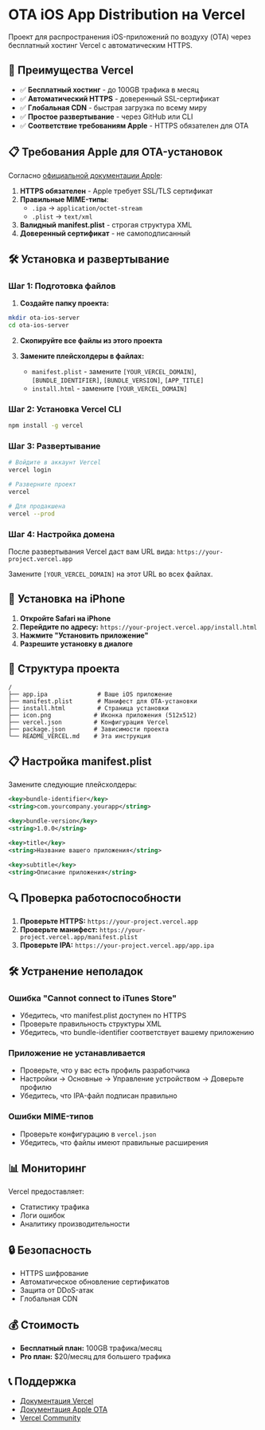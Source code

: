 # OTA iOS App Distribution на Vercel

Проект для распространения iOS-приложений по воздуху (OTA) через бесплатный хостинг Vercel с автоматическим HTTPS.

## 🚀 Преимущества Vercel

- ✅ **Бесплатный хостинг** - до 100GB трафика в месяц
- ✅ **Автоматический HTTPS** - доверенный SSL-сертификат
- ✅ **Глобальная CDN** - быстрая загрузка по всему миру
- ✅ **Простое развертывание** - через GitHub или CLI
- ✅ **Соответствие требованиям Apple** - HTTPS обязателен для OTA

## 📋 Требования Apple для OTA-установок

Согласно [официальной документации Apple](https://developer.apple.com/library/archive/documentation/General/Reference/InfoPlistKeyReference/Introduction/Introduction.html):

1. **HTTPS обязателен** - Apple требует SSL/TLS сертификат
2. **Правильные MIME-типы**:
   - `.ipa` → `application/octet-stream`
   - `.plist` → `text/xml`
3. **Валидный manifest.plist** - строгая структура XML
4. **Доверенный сертификат** - не самоподписанный

## 🛠️ Установка и развертывание

### Шаг 1: Подготовка файлов

1. **Создайте папку проекта:**
```bash
mkdir ota-ios-server
cd ota-ios-server
```

2. **Скопируйте все файлы из этого проекта**

3. **Замените плейсхолдеры в файлах:**
   - `manifest.plist` - замените `[YOUR_VERCEL_DOMAIN]`, `[BUNDLE_IDENTIFIER]`, `[BUNDLE_VERSION]`, `[APP_TITLE]`
   - `install.html` - замените `[YOUR_VERCEL_DOMAIN]`

### Шаг 2: Установка Vercel CLI

```bash
npm install -g vercel
```

### Шаг 3: Развертывание

```bash
# Войдите в аккаунт Vercel
vercel login

# Разверните проект
vercel

# Для продакшена
vercel --prod
```

### Шаг 4: Настройка домена

После развертывания Vercel даст вам URL вида:
`https://your-project.vercel.app`

Замените `[YOUR_VERCEL_DOMAIN]` на этот URL во всех файлах.

## 📱 Установка на iPhone

1. **Откройте Safari на iPhone**
2. **Перейдите по адресу:** `https://your-project.vercel.app/install.html`
3. **Нажмите "Установить приложение"**
4. **Разрешите установку в диалоге**

## 🔧 Структура проекта

```
/
├── app.ipa              # Ваше iOS приложение
├── manifest.plist       # Манифест для OTA-установки
├── install.html         # Страница установки
├── icon.png            # Иконка приложения (512x512)
├── vercel.json         # Конфигурация Vercel
├── package.json        # Зависимости проекта
└── README_VERCEL.md    # Эта инструкция
```

## 📋 Настройка manifest.plist

Замените следующие плейсхолдеры:

```xml
<key>bundle-identifier</key>
<string>com.yourcompany.yourapp</string>

<key>bundle-version</key>
<string>1.0.0</string>

<key>title</key>
<string>Название вашего приложения</string>

<key>subtitle</key>
<string>Описание приложения</string>
```

## 🔍 Проверка работоспособности

1. **Проверьте HTTPS:** `https://your-project.vercel.app`
2. **Проверьте манифест:** `https://your-project.vercel.app/manifest.plist`
3. **Проверьте IPA:** `https://your-project.vercel.app/app.ipa`

## 🛠️ Устранение неполадок

### Ошибка "Cannot connect to iTunes Store"
- Убедитесь, что manifest.plist доступен по HTTPS
- Проверьте правильность структуры XML
- Убедитесь, что bundle-identifier соответствует вашему приложению

### Приложение не устанавливается
- Проверьте, что у вас есть профиль разработчика
- Настройки → Основные → Управление устройством → Доверьте профилю
- Убедитесь, что IPA-файл подписан правильно

### Ошибки MIME-типов
- Проверьте конфигурацию в `vercel.json`
- Убедитесь, что файлы имеют правильные расширения

## 📊 Мониторинг

Vercel предоставляет:
- Статистику трафика
- Логи ошибок
- Аналитику производительности

## 🔒 Безопасность

- HTTPS шифрование
- Автоматическое обновление сертификатов
- Защита от DDoS-атак
- Глобальная CDN

## 💰 Стоимость

- **Бесплатный план:** 100GB трафика/месяц
- **Pro план:** $20/месяц для большего трафика

## 📞 Поддержка

- [Документация Vercel](https://vercel.com/docs)
- [Документация Apple OTA](https://developer.apple.com/library/archive/documentation/General/Reference/InfoPlistKeyReference/Introduction/Introduction.html)
- [Vercel Community](https://github.com/vercel/vercel/discussions)
